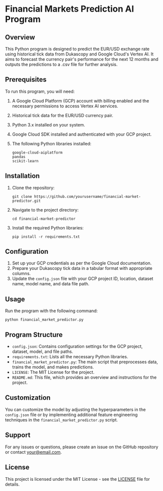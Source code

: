 # Financial Markets Prediction AI Program

## Overview

This Python program is designed to predict the EUR/USD exchange rate using historical tick data from Dukascopy and Google Cloud's Vertex AI. It aims to forecast the currency pair's performance for the next 12 months and outputs the predictions to a .csv file for further analysis.

## Prerequisites

To run this program, you will need:

1. A Google Cloud Platform (GCP) account with billing enabled and the necessary permissions to access Vertex AI services.
2. Historical tick data for the EUR/USD currency pair.
3. Python 3.x installed on your system.
4. Google Cloud SDK installed and authenticated with your GCP project.
5. The following Python libraries installed:

   ```
   google-cloud-aiplatform
   pandas
   scikit-learn
   ```

## Installation

1. Clone the repository:

   ```
   git clone https://github.com/yourusername/financial-market-predictor.git
   ```

2. Navigate to the project directory:

   ```
   cd financial-market-predictor
   ```

3. Install the required Python libraries:

   ```
   pip install -r requirements.txt
   ```

## Configuration

1. Set up your GCP credentials as per the Google Cloud documentation.
2. Prepare your Dukascopy tick data in a tabular format with appropriate columns.
3. Update the `config.json` file with your GCP project ID, location, dataset name, model name, and data file path.

## Usage

Run the program with the following command:

```
python financial_market_predictor.py
```

## Program Structure

- `config.json`: Contains configuration settings for the GCP project, dataset, model, and file paths.
- `requirements.txt`: Lists all the necessary Python libraries.
- `financial_market_predictor.py`: The main script that preprocesses data, trains the model, and makes predictions.
- `LICENSE`: The MIT License for the project.
- `README.md`: This file, which provides an overview and instructions for the project.

## Customization

You can customize the model by adjusting the hyperparameters in the `config.json` file or by implementing additional feature engineering techniques in the `financial_market_predictor.py` script.

## Support

For any issues or questions, please create an issue on the GitHub repository or contact [your@email.com](mailto:your@email.com).

## License

This project is licensed under the MIT License - see the [LICENSE](LICENSE) file for details.
